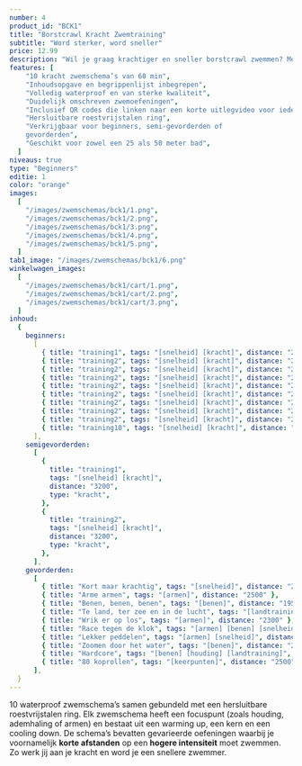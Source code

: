 ```yaml
---
number: 4
product_id: "BCK1"
title: "Borstcrawl Kracht Zwemtraining"
subtitle: "Word sterker, word sneller"
price: 12.99
description: "Wil je graag krachtiger en sneller borstcrawl zwemmen? Met deze 10 gevarieerde zwemschema’s van 60 minuten zet jij je spieren aan het werk! Volledig waterproof zodat jij er onbeperkt mee kunt zwemmen."
features: [
    "10 kracht zwemschema’s van 60 min",
    "Inhoudsopgave en begrippenlijst inbegrepen",
    "Volledig waterproof en van sterke kwaliteit",
    "Duidelijk omschreven zwemoefeningen",
    "Inclusief QR codes die linken naar een korte uitlegvideo voor iedere training",
    "Hersluitbare roestvrijstalen ring",
    "Verkrijgbaar voor beginners, semi-gevorderden of
    gevorderden",
    "Geschikt voor zowel een 25 als 50 meter bad",
  ]
niveaus: true
type: "Beginners"
editie: 1
color: "orange"
images:
  [
    "/images/zwemschemas/bck1/1.png",
    "/images/zwemschemas/bck1/2.png",
    "/images/zwemschemas/bck1/3.png",
    "/images/zwemschemas/bck1/4.png",
    "/images/zwemschemas/bck1/5.png",
  ]
tab1_image: "/images/zwemschemas/bck1/6.png"
winkelwagen_images:
  [
    "/images/zwemschemas/bck1/cart/1.png",
    "/images/zwemschemas/bck1/cart/2.png",
    "/images/zwemschemas/bck1/cart/3.png",
  ]
inhoud:
  {
    beginners:
      [
        { title: "training1", tags: "[snelheid] [kracht]", distance: "2200" },
        { title: "training2", tags: "[snelheid] [kracht]", distance: "2200" },
        { title: "training2", tags: "[snelheid] [kracht]", distance: "2200" },
        { title: "training2", tags: "[snelheid] [kracht]", distance: "2200" },
        { title: "training2", tags: "[snelheid] [kracht]", distance: "2200" },
        { title: "training2", tags: "[snelheid] [kracht]", distance: "2200" },
        { title: "training2", tags: "[snelheid] [kracht]", distance: "2200" },
        { title: "training2", tags: "[snelheid] [kracht]", distance: "2200" },
        { title: "training2", tags: "[snelheid] [kracht]", distance: "2200" },
        { title: "training10", tags: "[snelheid] [kracht]", distance: "2200" },
      ],
    semigevorderden:
      [
        {
          title: "training1",
          tags: "[snelheid] [kracht]",
          distance: "3200",
          type: "kracht",
        },
        {
          title: "training2",
          tags: "[snelheid] [kracht]",
          distance: "3200",
          type: "kracht",
        },
      ],
    gevorderden:
      [
        { title: "Kort maar krachtig", tags: "[snelheid]", distance: "2200" },
        { title: "Arme armen", tags: "[armen]", distance: "2500" },
        { title: "Benen, benen, benen", tags: "[benen]", distance: "1950" },
        { title: "Te land, ter zee en in de lucht", tags: "[landtraining]", distance: "2050" },
        { title: "Wrik er op los", tags: "[armen]", distance: "2300" },
        { title: "Race tegen de klok", tags: "[armen] [benen] [snelheid]", distance: "2450" },
        { title: "Lekker peddelen", tags: "[armen] [snelheid]", distance: "2400" },
        { title: "Zoomen door het water", tags: "[benen]", distance: "2500" },
        { title: "Hardcore", tags: "[benen] [houding] [landtraining]", distance: "2100" },
        { title: "80 koprollen", tags: "[keerpunten]", distance: "2500" },
      ],
  }
---
```


10 waterproof zwemschema’s samen gebundeld met een hersluitbare roestvrijstalen ring. Elk zwemschema heeft een focuspunt (zoals houding, ademhaling of armen) en bestaat uit een warming up, een kern en een cooling down. De schema’s bevatten gevarieerde oefeningen waarbij je voornamelijk **korte afstanden** op een **hogere intensiteit** moet zwemmen. Zo werk jij aan je kracht en word je een snellere zwemmer.
